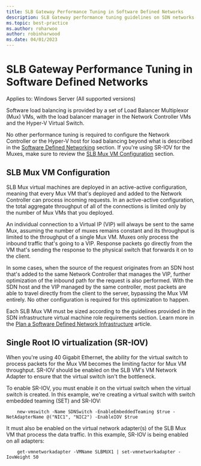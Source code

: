 ```yaml
---
title: SLB Gateway Performance Tuning in Software Defined Networks
description: SLB Gateway performance tuning guidelines on SDN networks
ms.topic: best-practice
ms.author: roharwoo
author: robinharwood
ms.date: 04/01/2023
---
```


# SLB Gateway Performance Tuning in Software Defined Networks

Applies to: Windows Server (All supported versions)

Software load balancing is provided by a set of Load Balancer Multiplexor (Mux) VMs, with the load balancer manager in the Network Controller VMs and the Hyper-V Virtual Switch.

No other performance tuning is required to configure the Network Controller or the Hyper-V host for load balancing beyond what is described in the [Software Defined Networking](index.md) section. If you're using SR-IOV for the Muxes, make sure to review the [SLB Mux VM Configuration](#slb-mux-vm-configuration) section.

## SLB Mux VM Configuration

SLB Mux virtual machines are deployed in an active-active configuration, meaning that every Mux VM that's deployed and added to the Network Controller can process incoming requests. In an active-active configuration, the total aggregate throughput of all of the connections is limited only by the number of Mux VMs that you deployed.

An individual connection to a Virtual IP (VIP) will always be sent to the same Mux, assuming the number of muxes remains constant and its throughput is limited to the throughput of a single Mux VM.  Muxes only process the inbound traffic that's going to a VIP.  Response packets go directly from the VM that's sending the response to the physical switch that forwards it on to the client.

In some cases, when the source of the request originates from an SDN host that's added to the same Network Controller that manages the VIP, further optimization of the inbound path for the request is also performed. With the SDN host and the VIP managed by the same controller, most packets are able to travel directly from the client to the server, bypassing the Mux VM entirely. No other configuration is required for this optimization to happen.

Each SLB Mux VM must be sized according to the guidelines provided in the SDN infrastructure virtual machine role requirements section. Learn more in the [Plan a Software Defined Network Infrastructure](/azure/azure-local/concepts/plan-software-defined-networking-infrastructure?context=/windows-server/context/windows-server-edge-networking) article.

## Single Root IO virtualization (SR-IOV)

When you're using 40 Gigabit Ethernet, the ability for the virtual switch to process packets for the Mux VM becomes the limiting factor for Mux VM throughput. SR-IOV should be enabled on the SLB VM's VM Network Adapter to ensure that the virtual switch isn't the bottleneck.

To enable SR-IOV, you must enable it on the virtual switch when the virtual switch is created.  In this example, we're creating a virtual switch with switch embedded teaming (SET) and SR-IOV:

``` syntax
    new-vmswitch -Name SDNSwitch -EnableEmbeddedTeaming $true -NetAdapterName @("NIC1", "NIC2") -EnableIOV $true
```

It must also be enabled on the virtual network adapter(s) of the SLB Mux VM that process the data traffic.  In this example, SR-IOV is being enabled on all adapters:

``` syntax
    get-vmnetworkadapter -VMName SLBMUX1 | set-vmnetworkadapter -IovWeight 50
```
